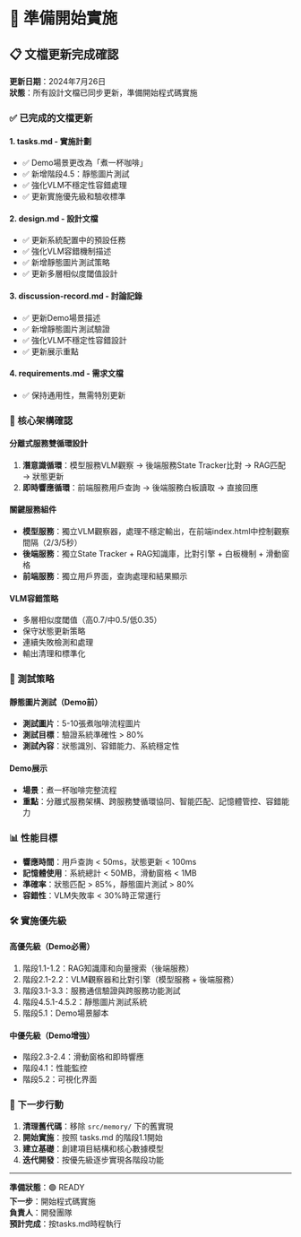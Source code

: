 # 🚀 準備開始實施

## 📋 文檔更新完成確認

**更新日期**：2024年7月26日  
**狀態**：所有設計文檔已同步更新，準備開始程式碼實施

### ✅ 已完成的文檔更新

#### 1. **tasks.md** - 實施計劃
- ✅ Demo場景更改為「煮一杯咖啡」
- ✅ 新增階段4.5：靜態圖片測試
- ✅ 強化VLM不穩定性容錯處理
- ✅ 更新實施優先級和驗收標準

#### 2. **design.md** - 設計文檔  
- ✅ 更新系統配置中的預設任務
- ✅ 強化VLM容錯機制描述
- ✅ 新增靜態圖片測試策略
- ✅ 更新多層相似度閾值設計

#### 3. **discussion-record.md** - 討論記錄
- ✅ 更新Demo場景描述
- ✅ 新增靜態圖片測試驗證
- ✅ 強化VLM不穩定性容錯設計
- ✅ 更新展示重點

#### 4. **requirements.md** - 需求文檔
- ✅ 保持通用性，無需特別更新

### 🎯 核心架構確認

#### 分離式服務雙循環設計
1. **潛意識循環**：模型服務VLM觀察 → 後端服務State Tracker比對 → RAG匹配 → 狀態更新
2. **即時響應循環**：前端服務用戶查詢 → 後端服務白板讀取 → 直接回應

#### 關鍵服務組件
- **模型服務**：獨立VLM觀察器，處理不穩定輸出，在前端index.html中控制觀察間隔（2/3/5秒）
- **後端服務**：獨立State Tracker + RAG知識庫，比對引擎 + 白板機制 + 滑動窗格
- **前端服務**：獨立用戶界面，查詢處理和結果顯示

#### VLM容錯策略
- 多層相似度閾值（高0.7/中0.5/低0.35）
- 保守狀態更新策略
- 連續失敗檢測和處理
- 輸出清理和標準化

### 🧪 測試策略

#### 靜態圖片測試（Demo前）
- **測試圖片**：5-10張煮咖啡流程圖片
- **測試目標**：驗證系統準確性 > 80%
- **測試內容**：狀態識別、容錯能力、系統穩定性

#### Demo展示
- **場景**：煮一杯咖啡完整流程
- **重點**：分離式服務架構、跨服務雙循環協同、智能匹配、記憶體管控、容錯能力

### 📊 性能目標

- **響應時間**：用戶查詢 < 50ms，狀態更新 < 100ms
- **記憶體使用**：系統總計 < 50MB，滑動窗格 < 1MB  
- **準確率**：狀態匹配 > 85%，靜態圖片測試 > 80%
- **容錯性**：VLM失敗率 < 30%時正常運行

### 🛠️ 實施優先級

#### 高優先級（Demo必需）
1. 階段1.1-1.2：RAG知識庫和向量搜索（後端服務）
2. 階段2.1-2.2：VLM觀察器和比對引擎（模型服務 + 後端服務）
3. 階段3.1-3.3：服務通信驗證與跨服務功能測試
4. 階段4.5.1-4.5.2：靜態圖片測試系統
5. 階段5.1：Demo場景腳本

#### 中優先級（Demo增強）
- 階段2.3-2.4：滑動窗格和即時響應
- 階段4.1：性能監控
- 階段5.2：可視化界面

### 🚀 下一步行動

1. **清理舊代碼**：移除 `src/memory/` 下的舊實現
2. **開始實施**：按照 tasks.md 的階段1.1開始
3. **建立基礎**：創建項目結構和核心數據模型
4. **迭代開發**：按優先級逐步實現各階段功能

---

**準備狀態**：🟢 READY  
**下一步**：開始程式碼實施  
**負責人**：開發團隊  
**預計完成**：按tasks.md時程執行
